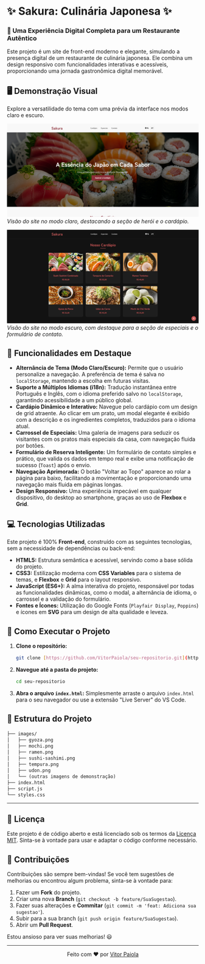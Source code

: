 # ✨ Sakura: Culinária Japonesa ✨

### 🍣 Uma Experiência Digital Completa para um Restaurante Autêntico

Este projeto é um site de front-end moderno e elegante, simulando a presença digital de um restaurante de culinária japonesa. Ele combina um design responsivo com funcionalidades interativas e acessíveis, proporcionando uma jornada gastronômica digital memorável.

## 🖥️ Demonstração Visual

Explore a versatilidade do tema com uma prévia da interface nos modos claro e escuro.

![Sakura - Demonstração do tema claro](images/home.png)
_Visão do site no modo claro, destacando a seção de herói e o cardápio._

![Sakura - Demonstração do tema escuro](images/cardapio.png)
_Visão do site no modo escuro, com destaque para a seção de especiais e o formulário de contato._

## 🌟 Funcionalidades em Destaque

- **Alternância de Tema (Modo Claro/Escuro):** Permite que o usuário personalize a navegação. A preferência de tema é salva no `localStorage`, mantendo a escolha em futuras visitas.
- **Suporte a Múltiplos Idiomas (i18n):** Tradução instantânea entre Português e Inglês, com o idioma preferido salvo no `localStorage`, garantindo acessibilidade a um público global.
- **Cardápio Dinâmico e Interativo:** Navegue pelo cardápio com um design de grid atraente. Ao clicar em um prato, um modal elegante é exibido com a descrição e os ingredientes completos, traduzidos para o idioma atual.
- **Carrossel de Especiais:** Uma galeria de imagens para seduzir os visitantes com os pratos mais especiais da casa, com navegação fluida por botões.
- **Formulário de Reserva Inteligente:** Um formulário de contato simples e prático, que valida os dados em tempo real e exibe uma notificação de sucesso (`Toast`) após o envio.
- **Navegação Aprimorada:** O botão "Voltar ao Topo" aparece ao rolar a página para baixo, facilitando a movimentação e proporcionando uma navegação mais fluida em páginas longas.
- **Design Responsivo:** Uma experiência impecável em qualquer dispositivo, do desktop ao smartphone, graças ao uso de **Flexbox** e **Grid**.

## 💻 Tecnologias Utilizadas

Este projeto é 100% **Front-end**, construído com as seguintes tecnologias, sem a necessidade de dependências ou back-end:

- **HTML5:** Estrutura semântica e acessível, servindo como a base sólida do projeto.
- **CSS3:** Estilização moderna com **CSS Variables** para o sistema de temas, e **Flexbox** e **Grid** para o layout responsivo.
- **JavaScript (ES6+):** A alma interativa do projeto, responsável por todas as funcionalidades dinâmicas, como o modal, a alternância de idioma, o carrossel e a validação do formulário.
- **Fontes e Ícones:** Utilização do Google Fonts (`Playfair Display`, `Poppins`) e ícones em **SVG** para um design de alta qualidade e leveza.

## 🚀 Como Executar o Projeto

1.  **Clone o repositório:**
    ```bash
    git clone [https://github.com/VitorPaiola/seu-repositorio.git](https://github.com/VitorPaiola/seu-repositorio.git)
    ```
2.  **Navegue até a pasta do projeto:**
    ```bash
    cd seu-repositorio
    ```
3.  **Abra o arquivo `index.html`:**
    Simplesmente arraste o arquivo `index.html` para o seu navegador ou use a extensão "Live Server" do VS Code.

## 📁 Estrutura do Projeto

```estrutura
├── images/
│   ├── gyoza.png
│   ├── mochi.png
│   ├── ramen.png
│   ├── sushi-sashimi.png
│   ├── tempura.png
│   ├── udon.png
│   └── (outras imagens de demonstração)
├── index.html
├── script.js
└── styles.css
```

---

## 📜 Licença

Este projeto é de código aberto e está licenciado sob os termos da [Licença MIT](https://opensource.org/licenses/MIT). Sinta-se à vontade para usar e adaptar o código conforme necessário.

## 🤝 Contribuições

Contribuições são sempre bem-vindas! Se você tem sugestões de melhorias ou encontrou algum problema, sinta-se à vontade para:
1.  Fazer um **Fork** do projeto.
2.  Criar uma nova **Branch** (`git checkout -b feature/SuaSugestao`).
3.  Fazer suas alterações e **Commitar** (`git commit -m 'feat: Adiciona sua sugestao'`).
4.  Subir para a sua branch (`git push origin feature/SuaSugestao`).
5.  Abrir um **Pull Request**.

Estou ansioso para ver suas melhorias! 😃

---

<p align="center">Feito com ❤️ por <a href="https://github.com/VitorPaiola">Vitor Paiola</a></p>
